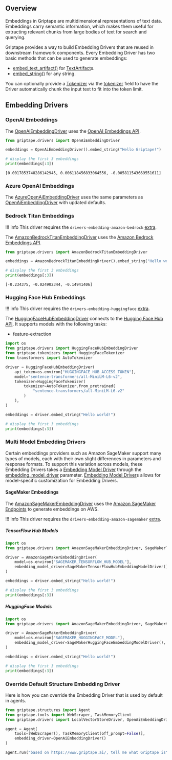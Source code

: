 ## Overview
Embeddings in Griptape are multidimensional representations of text data. Embeddings carry semantic information, which makes them useful for extracting relevant chunks from large bodies of text for search and querying.

Griptape provides a way to build Embedding Drivers that are reused in downstream framework components. Every Embedding Driver has two basic methods that can be used to generate embeddings:

* [embed_text_artifact()](../../reference/griptape/drivers/embedding/base_embedding_driver.md#griptape.drivers.embedding.base_embedding_driver.BaseEmbeddingDriver.embed_text_artifact) for [TextArtifact](../../reference/griptape/artifacts/text_artifact.md)s.
* [embed_string()](../../reference/griptape/drivers/embedding/base_embedding_driver.md#griptape.drivers.embedding.base_embedding_driver.BaseEmbeddingDriver.embed_string) for any string.

You can optionally provide a [Tokenizer](../misc/tokenizers.md) via the [tokenizer](../../reference/griptape/drivers/embedding/base_embedding_driver.md#griptape.drivers.embedding.base_embedding_driver.BaseEmbeddingDriver.tokenizer) field to have the Driver automatically chunk the input text to fit into the token limit.

## Embedding Drivers

### OpenAI Embeddings

The [OpenAiEmbeddingDriver](../../reference/griptape/drivers/embedding/openai_embedding_driver.md) uses the [OpenAI Embeddings API](https://platform.openai.com/docs/guides/embeddings).


```python
from griptape.drivers import OpenAiEmbeddingDriver

embeddings = OpenAiEmbeddingDriver().embed_string("Hello Griptape!")

# display the first 3 embeddings
print(embeddings[:3])
```
```
[0.0017853748286142945, 0.006118456833064556, -0.005811543669551611]
```

### Azure OpenAI Embeddings

The [AzureOpenAiEmbeddingDriver](../../reference/griptape/drivers/embedding/azure_openai_embedding_driver.md) uses the same parameters as [OpenAiEmbeddingDriver](../../reference/griptape/drivers/embedding/openai_embedding_driver.md)
with updated defaults.

### Bedrock Titan Embeddings

!!! info
    This driver requires the `drivers-embedding-amazon-bedrock` [extra](../index.md#extras).

The [AmazonBedrockTitanEmbeddingDriver](../../reference/griptape/drivers/embedding/amazon_bedrock_titan_embedding_driver.md) uses the [Amazon Bedrock Embeddings API](https://docs.aws.amazon.com/bedrock/latest/userguide/embeddings.html).

```python
from griptape.drivers import AmazonBedrockTitanEmbeddingDriver

embeddings = AmazonBedrockTitanEmbeddingDriver().embed_string("Hello world!")

# display the first 3 embeddings
print(embeddings[:3])
```
```
[-0.234375, -0.024902344, -0.14941406]
```

### Hugging Face Hub Embeddings

!!! info
    This driver requires the `drivers-embedding-huggingface` [extra](../index.md#extras).

The [HuggingFaceHubEmbeddingDriver](../../reference/griptape/drivers/embedding/huggingface_hub_embedding_driver.md) connects to the [Hugging Face Hub API](https://huggingface.co/docs/hub/api). It supports models with the following tasks:

- feature-extraction

```python
import os
from griptape.drivers import HuggingFaceHubEmbeddingDriver
from griptape.tokenizers import HuggingFaceTokenizer
from transformers import AutoTokenizer

driver = HuggingFaceHubEmbeddingDriver(
    api_token=os.environ["HUGGINGFACE_HUB_ACCESS_TOKEN"],
    model="sentence-transformers/all-MiniLM-L6-v2",
    tokenizer=HuggingFaceTokenizer(
        tokenizer=AutoTokenizer.from_pretrained(
            "sentence-transformers/all-MiniLM-L6-v2"
        )
    ),
)

embeddings = driver.embed_string("Hello world!")

# display the first 3 embeddings
print(embeddings[:3])
```
### Multi Model Embedding Drivers
Certain embeddings providers such as Amazon SageMaker support many types of models, each with their own slight differences in parameters and response formats. To support this variation across models, these Embedding Drivers takes a [Embedding Model Driver](../../reference/griptape/drivers/embedding_model/base_embedding_model_driver.md)
through the [embedding_model_driver](../../reference/griptape/drivers/embedding/base_multi_model_embedding_driver.md#griptape.drivers.embedding.base_multi_model_embedding_driver.BaseMultiModelEmbeddingDriver.embedding_model_driver) parameter.
[Embedding Model Driver](../../reference/griptape/drivers/embedding_model/base_embedding_model_driver.md)s allows for model-specific customization for Embedding Drivers. 

#### SageMaker Embeddings

The [AmazonSageMakerEmbeddingDriver](../../reference/griptape/drivers/embedding/amazon_sagemaker_embedding_driver.md) uses the [Amazon SageMaker Endpoints](https://docs.aws.amazon.com/sagemaker/latest/dg/realtime-endpoints.html) to generate embeddings on AWS.

!!! info
    This driver requires the `drivers-embedding-amazon-sagemaker` [extra](../index.md#extras).

##### TensorFlow Hub Models
```python title="PYTEST_IGNORE"
import os
from griptape.drivers import AmazonSageMakerEmbeddingDriver, SageMakerTensorFlowHubEmbeddingModelDriver

driver = AmazonSageMakerEmbeddingDriver(
    model=os.environ["SAGEMAKER_TENSORFLOW_HUB_MODEL"],
    embedding_model_driver=SageMakerTensorFlowHubEmbeddingModelDriver(),
)

embeddings = driver.embed_string("Hello world!")

# display the first 3 embeddings
print(embeddings[:3])
```

##### HuggingFace Models
```python title="PYTEST_IGNORE"
import os
from griptape.drivers import AmazonSageMakerEmbeddingDriver, SageMakerHuggingFaceEmbeddingModelDriver

driver = AmazonSageMakerEmbeddingDriver(
    model=os.environ["SAGEMAKER_HUGGINGFACE_MODEL"],
    embedding_model_driver=SageMakerHuggingFaceEmbeddingModelDriver(),
)

embeddings = driver.embed_string("Hello world!")

# display the first 3 embeddings
print(embeddings[:3])
```

### Override Default Structure Embedding Driver
Here is how you can override the Embedding Driver that is used by default in agents. 

```python
from griptape.structures import Agent
from griptape.tools import WebScraper, TaskMemoryClient
from griptape.drivers import LocalVectorStoreDriver, OpenAiEmbeddingDriver

agent = Agent(
    tools=[WebScraper(), TaskMemoryClient(off_prompt=False)],
    embedding_driver=OpenAiEmbeddingDriver()
)

agent.run("based on https://www.griptape.ai/, tell me what Griptape is")
